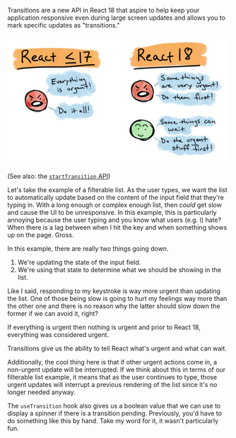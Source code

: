 Transitions are a new API in React 18 that aspire to help keep your application responsive even during large screen updates and allows you to mark specific updates as "transitions."

![](_attachments/Untitled_Artwork.jpg)

(See also: the [`startTransition` API](startTransition%20API.md))

Let's take the example of a filterable list. As the user types, we want the list to automatically update based on the content of the input field that they're typing in. With a long enough or complex enough list, then _could_ get slow and cause the UI to be unresponsive. In this example, this is particularly annoying because the user typing and you know what users (e.g. I) hate? When there is a lag between when I hit the key and when something shows up on the page. Gross.

In this example, there are really two things going down.

1. We're updating the state of the input field.
2. We're using that state to determine what we should be showing in the list.

Like I said, responding to my keystroke is way more urgent than updating the list. One of those being slow is going to hurt my feelings way more than the other one and there is no reason why the latter should slow down the former if we can avoid it, right?

If everything is urgent then nothing is urgent and prior to React 18, everything was considered urgent.

Transitions give us the ability to tell React what's urgent and what can wait.

Additionally, the cool thing here is that if other urgent actions come in, a non-urgent update will be interrupted. If we think about this in terms of our filterable list example, it means that as the user continues to type, those urgent updates will interrupt a previous rendering of the list since it's no longer needed anyway.

The `useTransition` hook also gives us a boolean value that we can use to display a spinner if there is a transition pending. Previously, you'd have to do something like this by hand. Take my word for it, it wasn't particularly fun.

